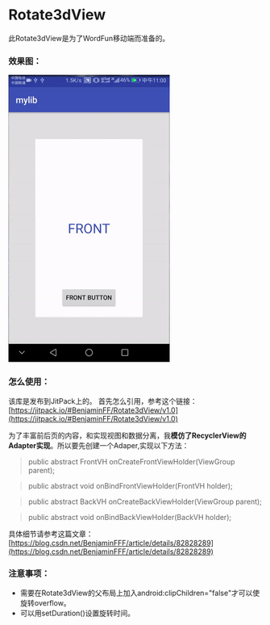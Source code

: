 # Rotate3dView
此Rotate3dView是为了WordFun移动端而准备的。

### 效果图：

![image](https://github.com/BenjaminFF/Rotate3dView/blob/master/Rotate3d.gif )

### 怎么使用：

该库是发布到JitPack上的。
首先怎么引用，参考这个链接：
[https://jitpack.io/#BenjaminFF/Rotate3dView/v1.0](https://jitpack.io/#BenjaminFF/Rotate3dView/v1.0)

为了丰富前后页的内容，和实现视图和数据分离，我**模仿了RecyclerView的Adapter实现**。所以要先创建一个Adaper,实现以下方法：

> public abstract FrontVH onCreateFrontViewHolder(ViewGroup parent);

> public abstract void onBindFrontViewHolder(FrontVH holder);

>public abstract BackVH onCreateBackViewHolder(ViewGroup parent);

>public abstract void onBindBackViewHolder(BackVH holder);

具体细节请参考这篇文章：
[https://blog.csdn.net/BenjaminFFF/article/details/82828289](https://blog.csdn.net/BenjaminFFF/article/details/82828289)


### 注意事项：
- 需要在Rotate3dView的父布局上加入android:clipChildren="false"才可以使旋转overflow。
- 可以用setDuration()设置旋转时间。



